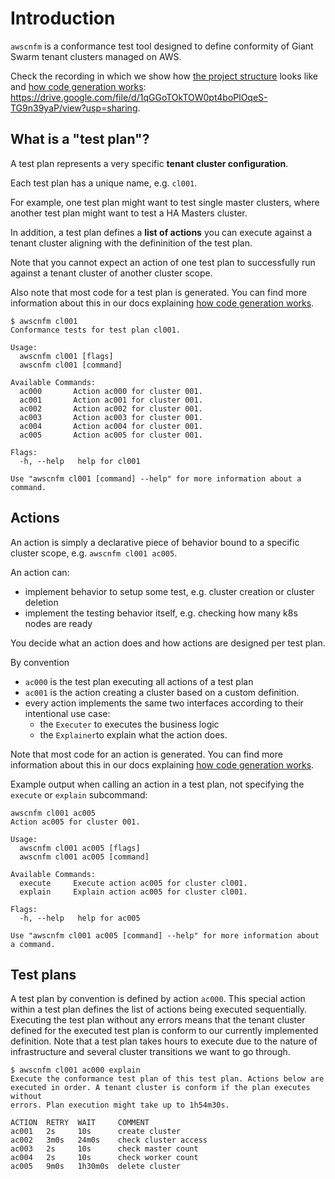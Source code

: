 # Introduction

`awscnfm` is a conformance test tool designed to define conformity of Giant
Swarm tenant clusters managed on AWS.

Check the recording in which we show how
[the project structure] looks like and [how code generation works]:
https://drive.google.com/file/d/1qGGoTOkTOW0pt4boPlOqeS-TG9n39yaP/view?usp=sharing.

## What is a "test plan"?

A test plan represents a very specific **tenant cluster configuration**.

Each test plan has a unique name, e.g. `cl001`.

For example, one test plan might want to test single master clusters, where another
test plan might want to test a HA Masters cluster.

In addition, a test plan defines a
**list of actions** you can execute against a tenant cluster aligning with the
defininition of the test plan.

Note that you cannot expect an action of one
test plan to successfully run against a tenant cluster of another cluster
scope.

Also note that most code for a test plan is generated. You can find more
information about this in our docs explaining [how code generation works].

```nohighlight
$ awscnfm cl001
Conformance tests for test plan cl001.

Usage:
  awscnfm cl001 [flags]
  awscnfm cl001 [command]

Available Commands:
  ac000       Action ac000 for cluster 001.
  ac001       Action ac001 for cluster 001.
  ac002       Action ac002 for cluster 001.
  ac003       Action ac003 for cluster 001.
  ac004       Action ac004 for cluster 001.
  ac005       Action ac005 for cluster 001.

Flags:
  -h, --help   help for cl001

Use "awscnfm cl001 [command] --help" for more information about a command.
```

## Actions

An action is simply a declarative piece of behavior bound to a specific cluster
scope, e.g. `awscnfm cl001 ac005`.

An action can:

- implement behavior to setup some test, e.g. cluster creation or cluster deletion
- implement the testing behavior itself, e.g. checking how many k8s nodes are ready

You decide what an action does and how actions are designed per test plan.

By convention

- `ac000` is the test plan executing all actions of a test plan
- `ac001` is the action creating a cluster based on a custom
definition.
- every action implements the same two interfaces according to their intentional use case:
  - the `Executer` to executes the business logic
  - the `Explainer`to explain what the action does.

Note that most code for an action is generated. You can find more information
about this in our docs explaining [how code generation works].

Example output when calling an action in a test plan, not specifying the `execute` or `explain` subcommand:

```nohighlight
awscnfm cl001 ac005
Action ac005 for cluster 001.

Usage:
  awscnfm cl001 ac005 [flags]
  awscnfm cl001 ac005 [command]

Available Commands:
  execute     Execute action ac005 for cluster cl001.
  explain     Explain action ac005 for cluster cl001.

Flags:
  -h, --help   help for ac005

Use "awscnfm cl001 ac005 [command] --help" for more information about a command.
```

## Test plans

A test plan by convention is defined by action `ac000`. This special action
within a test plan defines the list of actions being executed sequentially.
Executing the test plan without any errors means that the tenant cluster defined
for the executed test plan is conform to our currently implemented
definition. Note that a test plan takes hours to execute due to the nature of
infrastructure and several cluster transitions we want to go through.

```nohighlight
$ awscnfm cl001 ac000 explain
Execute the conformance test plan of this test plan. Actions below are
executed in order. A tenant cluster is conform if the plan executes without
errors. Plan execution might take up to 1h54m30s.

ACTION  RETRY  WAIT     COMMENT
ac001   2s     10s      create cluster
ac002   3m0s   24m0s    check cluster access
ac003   2s     10s      check master count
ac004   2s     10s      check worker count
ac005   9m0s   1h30m0s  delete cluster
```


[the project structure]: structure.md
[how code generation works]: generation.md
